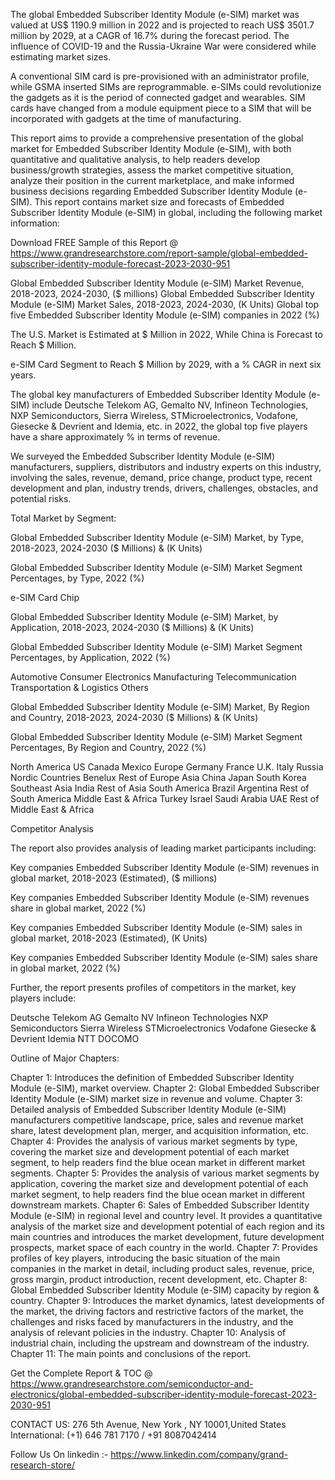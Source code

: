
The global Embedded Subscriber Identity Module (e-SIM) market was valued at US$ 1190.9 million in 2022 and is projected to reach US$ 3501.7 million by 2029, at a CAGR of 16.7% during the forecast period. The influence of COVID-19 and the Russia-Ukraine War were considered while estimating market sizes.

A conventional SIM card is pre-provisioned with an administrator profile, while GSMA inserted SIMs are reprogrammable. e-SIMs could revolutionize the gadgets as it is the period of connected gadget and wearables. SIM cards have changed from a module equipment piece to a SIM that will be incorporated with gadgets at the time of manufacturing.

This report aims to provide a comprehensive presentation of the global market for Embedded Subscriber Identity Module (e-SIM), with both quantitative and qualitative analysis, to help readers develop business/growth strategies, assess the market competitive situation, analyze their position in the current marketplace, and make informed business decisions regarding Embedded Subscriber Identity Module (e-SIM). This report contains market size and forecasts of Embedded Subscriber Identity Module (e-SIM) in global, including the following market information:

Download FREE Sample of this Report @ https://www.grandresearchstore.com/report-sample/global-embedded-subscriber-identity-module-forecast-2023-2030-951

Global Embedded Subscriber Identity Module (e-SIM) Market Revenue, 2018-2023, 2024-2030, ($ millions)
Global Embedded Subscriber Identity Module (e-SIM) Market Sales, 2018-2023, 2024-2030, (K Units)
Global top five Embedded Subscriber Identity Module (e-SIM) companies in 2022 (%)

The U.S. Market is Estimated at $ Million in 2022, While China is Forecast to Reach $ Million.

e-SIM Card Segment to Reach $ Million by 2029, with a % CAGR in next six years.

The global key manufacturers of Embedded Subscriber Identity Module (e-SIM) include Deutsche Telekom AG, Gemalto NV, Infineon Technologies, NXP Semiconductors, Sierra Wireless, STMicroelectronics, Vodafone, Giesecke & Devrient and Idemia, etc. in 2022, the global top five players have a share approximately % in terms of revenue.

We surveyed the Embedded Subscriber Identity Module (e-SIM) manufacturers, suppliers, distributors and industry experts on this industry, involving the sales, revenue, demand, price change, product type, recent development and plan, industry trends, drivers, challenges, obstacles, and potential risks.

Total Market by Segment:

Global Embedded Subscriber Identity Module (e-SIM) Market, by Type, 2018-2023, 2024-2030 ($ Millions) & (K Units)

Global Embedded Subscriber Identity Module (e-SIM) Market Segment Percentages, by Type, 2022 (%)

e-SIM Card
Chip

Global Embedded Subscriber Identity Module (e-SIM) Market, by Application, 2018-2023, 2024-2030 ($ Millions) & (K Units)

Global Embedded Subscriber Identity Module (e-SIM) Market Segment Percentages, by Application, 2022 (%)

Automotive
Consumer Electronics
Manufacturing
Telecommunication
Transportation & Logistics
Others

Global Embedded Subscriber Identity Module (e-SIM) Market, By Region and Country, 2018-2023, 2024-2030 ($ Millions) & (K Units)

Global Embedded Subscriber Identity Module (e-SIM) Market Segment Percentages, By Region and Country, 2022 (%)

North America
US
Canada
Mexico
Europe
Germany
France
U.K.
Italy
Russia
Nordic Countries
Benelux
Rest of Europe
Asia
China
Japan
South Korea
Southeast Asia
India
Rest of Asia
South America
Brazil
Argentina
Rest of South America
Middle East & Africa
Turkey
Israel
Saudi Arabia
UAE
Rest of Middle East & Africa

Competitor Analysis

The report also provides analysis of leading market participants including:

Key companies Embedded Subscriber Identity Module (e-SIM) revenues in global market, 2018-2023 (Estimated), ($ millions)

Key companies Embedded Subscriber Identity Module (e-SIM) revenues share in global market, 2022 (%)

Key companies Embedded Subscriber Identity Module (e-SIM) sales in global market, 2018-2023 (Estimated), (K Units)

Key companies Embedded Subscriber Identity Module (e-SIM) sales share in global market, 2022 (%)

Further, the report presents profiles of competitors in the market, key players include:

Deutsche Telekom AG
Gemalto NV
Infineon Technologies
NXP Semiconductors
Sierra Wireless
STMicroelectronics
Vodafone
Giesecke & Devrient
Idemia
NTT DOCOMO

Outline of Major Chapters:

Chapter 1: Introduces the definition of Embedded Subscriber Identity Module (e-SIM), market overview.
Chapter 2: Global Embedded Subscriber Identity Module (e-SIM) market size in revenue and volume.
Chapter 3: Detailed analysis of Embedded Subscriber Identity Module (e-SIM) manufacturers competitive landscape, price, sales and revenue market share, latest development plan, merger, and acquisition information, etc.
Chapter 4: Provides the analysis of various market segments by type, covering the market size and development potential of each market segment, to help readers find the blue ocean market in different market segments.
Chapter 5: Provides the analysis of various market segments by application, covering the market size and development potential of each market segment, to help readers find the blue ocean market in different downstream markets.
Chapter 6: Sales of Embedded Subscriber Identity Module (e-SIM) in regional level and country level. It provides a quantitative analysis of the market size and development potential of each region and its main countries and introduces the market development, future development prospects, market space of each country in the world.
Chapter 7: Provides profiles of key players, introducing the basic situation of the main companies in the market in detail, including product sales, revenue, price, gross margin, product introduction, recent development, etc.
Chapter 8: Global Embedded Subscriber Identity Module (e-SIM) capacity by region & country.
Chapter 9: Introduces the market dynamics, latest developments of the market, the driving factors and restrictive factors of the market, the challenges and risks faced by manufacturers in the industry, and the analysis of relevant policies in the industry.
Chapter 10: Analysis of industrial chain, including the upstream and downstream of the industry.
Chapter 11: The main points and conclusions of the report.

Get the Complete Report & TOC @ https://www.grandresearchstore.com/semiconductor-and-electronics/global-embedded-subscriber-identity-module-forecast-2023-2030-951

CONTACT US:
276 5th Avenue, New York , NY 10001,United States
International: (+1) 646 781 7170 / +91 8087042414

Follow Us On linkedin :- https://www.linkedin.com/company/grand-research-store/
